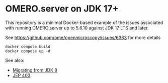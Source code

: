 OMERO.server on JDK 17+
=======================

This repository is a minimal Docker-based example of the issues
associated with running OMERO.server up to 5.6.10 against JDK 17
LTS and later.

See https://github.com/ome/openmicroscopy/issues/6383 for more
details


    docker compose build
    docker compose up -d


See also:

* [Migrating from JDK 8](https://docs.oracle.com/en/java/javase/17/migrate/migrating-jdk-8-later-jdk-releases.html#GUID-7BB28E4D-99B3-4078-BDC4-FC24180CE82B)
* [JEP 403](https://openjdk.org/jeps/403)
